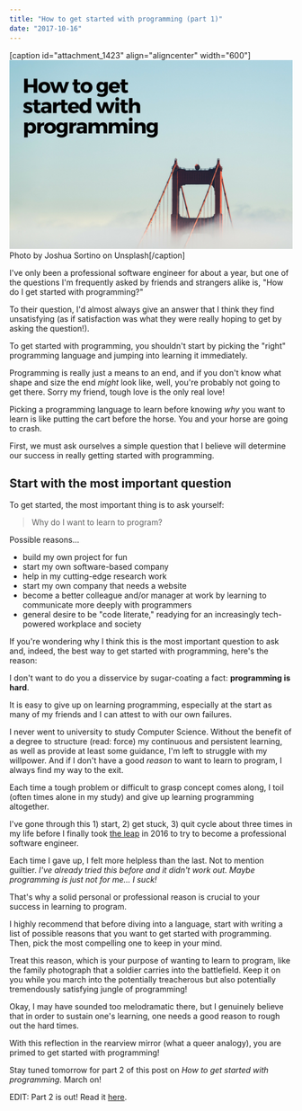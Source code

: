 ```yaml
---
title: "How to get started with programming (part 1)"
date: "2017-10-16"
---
```


\[caption id="attachment\_1423" align="aligncenter" width="600"\]![how to get started with programming banner nickang blog](images/how-to-get-started-with-programming-banner-nickang-blog.png) Photo by Joshua Sortino on Unsplash\[/caption\]

I've only been a professional software engineer for about a year, but one of the questions I'm frequently asked by friends and strangers alike is, "How do I get started with programming?"

To their question, I'd almost always give an answer that I think they find unsatisfying (as if satisfaction was what they were really hoping to get by asking the question!).

To get started with programming, you shouldn't start by picking the "right" programming language and jumping into learning it immediately.

Programming is really just a means to an end, and if you don't know what shape and size the end _might_ look like, well, you're probably not going to get there. Sorry my friend, tough love is the only real love!

Picking a programming language to learn before knowing _why_ you want to learn is like putting the cart before the horse. You and your horse are going to crash.

First, we must ask ourselves a simple question that I believe will determine our success in really getting started with programming.

## Start with the most important question

To get started, the most important thing is to ask yourself:

> Why do I want to learn to program?

Possible reasons...

- build my own project for fun
- start my own software-based company
- help in my cutting-edge research work
- start my own company that needs a website
- become a better colleague and/or manager at work by learning to communicate more deeply with programmers
- general desire to be "code literate," readying for an increasingly tech-powered workplace and society

If you're wondering why I think this is the most important question to ask and, indeed, the best way to get started with programming, here's the reason:

I don't want to do you a disservice by sugar-coating a fact: **programming is hard**.

It is easy to give up on learning programming, especially at the start as many of my friends and I can attest to with our own failures.

I never went to university to study Computer Science. Without the benefit of a degree to structure (read: force) my continuous and persistent learning, as well as provide at least some guidance, I'm left to struggle with my willpower. And if I don't have a good _reason_ to want to learn to program, I always find my way to the exit.

Each time a tough problem or difficult to grasp concept comes along, I toil (often times alone in my study) and give up learning programming altogether.

I've gone through this 1) start, 2) get stuck, 3) quit cycle about three times in my life before I finally took [the leap](https://www.nickang.com/general-assembly-singapore-web-development/) in 2016 to try to become a professional software engineer.

Each time I gave up, I felt more helpless than the last. Not to mention guiltier. _I've already tried this before and it didn't work out. Maybe programming is just not for me... I suck!_

That's why a solid personal or professional reason is crucial to your success in learning to program.

I highly recommend that before diving into a language, start with writing a list of possible reasons that you want to get started with programming. Then, pick the most compelling one to keep in your mind.

Treat this reason, which is your purpose of wanting to learn to program, like the family photograph that a soldier carries into the battlefield. Keep it on you while you march into the potentially treacherous but also potentially tremendously satisfying jungle of programming!

Okay, I may have sounded too melodramatic there, but I genuinely believe that in order to sustain one's learning, one needs a good reason to rough out the hard times.

With this reflection in the rearview mirror (what a queer analogy), you are primed to get started with programming!

Stay tuned tomorrow for part 2 of this post on _How to get started with programming_. March on!

EDIT: Part 2 is out! Read it [here](https://www.nickang.com/how-to-get-started-with-programming-part-2/).
